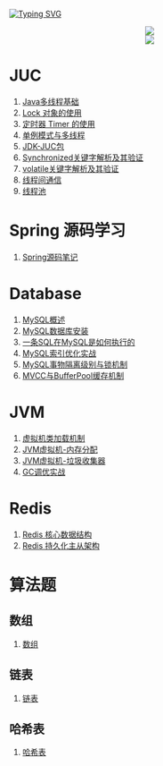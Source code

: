 [![Typing SVG](https://readme-typing-svg.herokuapp.com?font=Fira+Code&weight=900&size=90&duration=5002&pause=1000&center=true&width=1800&height=160&lines=Good+Good+Study+and+Day+Day+Up)](https://git.io/typing-svg)
<!--
**Achuan-2/Achuan-2** is a ✨ _special_ ✨ repository because its `README.md` (this file) appears on your GitHub profile.

Here are some ideas to get you started:

- 🔭 I’m currently working on ...
- 🌱 I’m currently learning ...
- 👯 I’m looking to collaborate on ...
- 🤔 I’m looking for help with ...
- 💬 Ask me about ...
- 📫 How to reach me: ...
- 😄 Pronouns: ...
- ⚡ Fun fact: ...
-->

<div align="center">
    <img  src="https://github-readme-streak-stats.herokuapp.com/?user=an-1024" />
</div>


<div align="center"><img src="https://cdn.jsdelivr.net/gh/an-1024/an-1024/assets/github-contribution-grid-snake.svg" /></div>

# JUC
1. [Java多线程基础](https://github.com/an-1024/JUC/blob/master/createThread/src/main/resources/notes/1.Java%E5%A4%9A%E7%BA%BF%E7%A8%8B%E5%9F%BA%E7%A1%80.md)
2. [Lock 对象的使用](https://github.com/an-1024/JUC/blob/master/lockThread/src/main/resources/note/1.Lock%E5%AF%B9%E8%B1%A1%E7%9A%84%E4%BD%BF%E7%94%A8.md)
3. [定时器 Timer 的使用](https://github.com/an-1024/JUC/blob/master/lockThread/src/main/resources/note/2.%E5%AE%9A%E6%97%B6%E5%99%A8Timer%E7%9A%84%E4%BD%BF%E7%94%A8.md)
4. [单例模式与多线程](https://github.com/an-1024/JUC/blob/master/lockThread/src/main/resources/note/3.%E5%8D%95%E4%BE%8B%E6%A8%A1%E5%BC%8F%E4%B8%8E%E5%A4%9A%E7%BA%BF%E7%A8%8B.md)
5. [JDK-JUC包](https://github.com/an-1024/JUC/blob/master/lockThread/src/main/resources/note/4.JDK-JUC%E5%8C%85.md)
6. [Synchronized关键字解析及其验证](https://github.com/an-1024/JUC/blob/master/synchronizedThread/src/main/resources/note/1.Synchronized%E5%85%B3%E9%94%AE%E5%AD%97%E8%A7%A3%E6%9E%90%E5%8F%8A%E5%85%B6%E9%AA%8C%E8%AF%81.md)
7. [volatile关键字解析及其验证](https://github.com/an-1024/JUC/blob/master/volatileThread/src/main/resources/note/1.volatile%E5%85%B3%E9%94%AE%E5%AD%97%E8%A7%A3%E6%9E%90%E5%8F%8A%E5%85%B6%E9%AA%8C%E8%AF%81.md)
8. [线程间通信](https://github.com/an-1024/JUC/blob/master/threadCommunication/src/main/resources/note/1.%E7%BA%BF%E7%A8%8B%E9%97%B4%E9%80%9A%E4%BF%A1.md)
9. [线程池](https://github.com/an-1024/JUC/blob/master/threadpool/src/main/resources/note/1.%E7%BA%BF%E7%A8%8B%E6%B1%A0.md)
# Spring 源码学习
1. [Spring源码笔记](https://github.com/an-1024/SpringFamily_St/blob/master/Spring_St/spring-framework-5.2.x/spring-azh-example/src/main/resources/note/1.Spring%E6%BA%90%E7%A0%81%E7%AC%94%E8%AE%B0.md)

# Database
1. [MySQL概述](https://github.com/an-1024/Database/blob/master/mysql/src/main/resources/note/1.MySQL%E6%A6%82%E8%BF%B0.md)
2. [MySQL数据库安装](https://github.com/an-1024/Database/blob/master/mysql/src/main/resources/note/2.MySQL%E6%95%B0%E6%8D%AE%E5%BA%93%E5%AE%89%E8%A3%85.md)
3. [一条SQL在MySQL是如何执行的](https://github.com/an-1024/Database/blob/master/mysql/src/main/resources/note/3.%E4%B8%80%E6%9D%A1SQL%E5%9C%A8MySQL%E6%98%AF%E5%A6%82%E4%BD%95%E6%89%A7%E8%A1%8C%E7%9A%84.md)
4. [MySQL索引优化实战](https://github.com/an-1024/Database/blob/master/mysql/src/main/resources/note/4.MySQL%E7%B4%A2%E5%BC%95%E4%BC%98%E5%8C%96%E5%AE%9E%E6%88%98.md)
5. [MySQL事物隔离级别与锁机制](https://github.com/an-1024/Database/blob/master/mysql/src/main/resources/note/5.MySQL%E4%BA%8B%E7%89%A9%E9%9A%94%E7%A6%BB%E7%BA%A7%E5%88%AB%E4%B8%8E%E9%94%81%E6%9C%BA%E5%88%B6.md)
6. [MVCC与BufferPool缓存机制](https://github.com/an-1024/Database/blob/master/mysql/src/main/resources/note/6.MVCC%E4%B8%8EBufferPool%E7%BC%93%E5%AD%98%E6%9C%BA%E5%88%B6.md)

# JVM
1. [虚拟机类加载机制](https://github.com/an-1024/JUC/blob/master/jvm/src/main/resources/note/1.%E8%99%9A%E6%8B%9F%E6%9C%BA%E7%B1%BB%E5%8A%A0%E8%BD%BD%E6%9C%BA%E5%88%B6.md)
2. [JVM虚拟机-内存分配](https://github.com/an-1024/JUC/blob/master/jvm/src/main/resources/note/2.JVM%E8%99%9A%E6%8B%9F%E6%9C%BA-%E5%86%85%E5%AD%98%E5%88%86%E9%85%8D.md)
3. [JVM虚拟机-垃圾收集器](https://github.com/an-1024/JUC/blob/master/jvm/src/main/resources/note/3.JVM%E8%99%9A%E6%8B%9F%E6%9C%BA-%E5%9E%83%E5%9C%BE%E6%94%B6%E9%9B%86%E5%99%A8.md)
4. [GC调优实战](https://github.com/an-1024/JUC/blob/master/jvm/src/main/resources/note/4.GC%E8%B0%83%E4%BC%98%E5%AE%9E%E6%88%98.md)

# Redis
1. [Redis 核心数据结构](https://github.com/an-1024/Middleware_St/blob/master/redis/src/main/resources/note/1.Redis%E6%A0%B8%E5%BF%83%E6%95%B0%E6%8D%AE%E7%BB%93%E6%9E%84.md)
2. [Redis 持久化主从架构](https://github.com/an-1024/Middleware_St/blob/master/redis/src/main/resources/note/2.Redis%20%E6%8C%81%E4%B9%85%E5%8C%96%E9%9B%86%E7%BE%A4%E5%8E%9F%E7%90%86.md)

# 算法题
## 数组
1. [数组](https://github.com/an-1024/LeetCode/blob/master/array/src/main/resources/notes/1.%E6%95%B0%E7%BB%84.md)
## 链表
1. [链表](https://github.com/an-1024/LeetCode/blob/master/link/src/main/resources/note/1.%E9%93%BE%E8%A1%A8.md)
## 哈希表
1. [哈希表](https://github.com/an-1024/LeetCode/blob/master/hash/src/main/resources/note/1.%E5%93%88%E5%B8%8C%E8%A1%A8.md)

